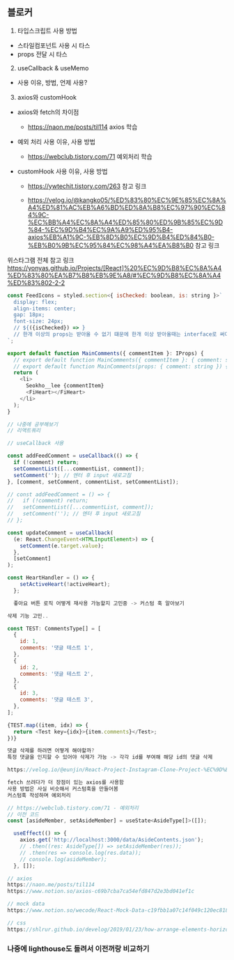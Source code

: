 ## 블로커

1. 타입스크립트 사용 방법

- 스타일컴포넌트 사용 시 타스
- props 전달 시 타스

2. useCallback & useMemo

- 사용 이유, 방법, 언제 사용?

3. axios와 customHook

- axios와 fetch의 차이점

  - https://naon.me/posts/til114 axios 학습

- 예외 처리 사용 이유, 사용 방법

  - https://webclub.tistory.com/71 예외처리 학습

- customHook 사용 이유, 사용 방법

  - https://ywtechit.tistory.com/263 참고 링크

  - https://velog.io/@kangko05/%ED%83%80%EC%9E%85%EC%8A%A4%ED%81%AC%EB%A6%BD%ED%8A%B8%EC%97%90%EC%84%9C-%EC%BB%A4%EC%8A%A4%ED%85%80%ED%9B%85%EC%9D%84-%EC%9D%B4%EC%9A%A9%ED%95%B4-axios%EB%A1%9C-%EB%8D%B0%EC%9D%B4%ED%84%B0-%EB%B0%9B%EC%95%84%EC%98%A4%EA%B8%B0 참고 링크

위스타그램 전체 참고 링크
https://yonyas.github.io/Projects/[React]%20%EC%9D%B8%EC%8A%A4%ED%83%80%EA%B7%B8%EB%9E%A8/#%EC%9D%B8%EC%8A%A4%ED%83%802-2-2

```javascript
const FeedIcons = styled.section<{ isChecked: boolean, is: string }>`
  display: flex;
  align-items: center;
  gap: 18px;
  font-size: 24px;
  // ${({isChecked}) => }
  // 한개 이상의 props는 받아올 수 없기 떄문에 한개 이상 받아올때는 interface로 써야함
`;
```

```javascript
export default function MainComments({ commentItem }: IProps) {
  // export default function MainComments({ commentItem }: { comment: string }) { // props가 1개 일때
  // export default function MainComments(props: { comment: string }) { // 이렇게 쓰면 안됨, props받는 자식 컴포넌트에서 props의 타입을 지정해줘야함
  return (
    <li>
      Seokho__lee {commentItem}
      <FiHeart></FiHeart>
    </li>
  );
}

// 나중에 공부해보기
// 리액트쿼리
```

```javascript
// useCallback 사용

const addFeedComment = useCallback(() => {
  if (!comment) return;
  setCommentList([...commentList, comment]);
  setComment(''); // 엔터 후 input 새로고침
}, [comment, setComment, commentList, setCommentList]);

// const addFeedComment = () => {
//   if (!comment) return;
//   setCommentList([...commentList, comment]);
//   setComment(''); // 엔터 후 input 새로고침
// };

const updateComment = useCallback(
  (e: React.ChangeEvent<HTMLInputElement>) => {
    setComment(e.target.value);
  },
  [setComment]
);
```

```javascript
const HeartHandler = () => {
    setActiveHeart(!activeHeart);
  };

  좋아요 버튼 로직 어떻게 재사용 가능할지 고민중 -> 커스텀 훅 알아보기
```

```javascript
삭제 기능 고민..

const TEST: CommentsType[] = [
  {
    id: 1,
    comments: '댓글 테스트 1',
  },
  {
    id: 2,
    comments: '댓글 테스트 2',
  },
  {
    id: 3,
    comments: '댓글 테스트 3',
  },
];

{TEST.map((item, idx) => {
  return <Test key={idx}>{item.comments}</Test>;
})}

댓글 삭제를 하려면 어떻게 해야할까?
특정 댓글을 인지할 수 있어야 삭제가 가능 -> 각각 id를 부여해 해당 id의 댓글 삭제

https://velog.io/@eunjin/React-Project-Instagram-Clone-Project-%EC%9D%B8%EC%8A%A4%ED%83%80%EA%B7%B8%EB%9E%A8-%ED%81%B4%EB%A1%A0-%ED%94%84%EB%A1%9C%EC%A0%9D%ED%8A%B8
```

```javascript
fetch 쓰려다가 더 장점이 있는 axios를 사용함
사용 방법은 사실 비슷해서 커스텀훅을 만들어봄
커스텀훅 작성하며 예외처리

// https://webclub.tistory.com/71 - 예외처리
// 이전 코드
const [asideMember, setAsideMember] = useState<AsideType[]>([]);

  useEffect(() => {
    axios.get('http://localhost:3000/data/AsideContents.json');
    // .then((res: AsideType[]) => setAsideMember(res));
    // .then(res => console.log(res.data));
    // console.log(asideMember);
  }, []);
```

```javascript
// axios
https://naon.me/posts/til114
https://www.notion.so/axios-c69b7cba7ca54efd847d2e3bd041ef1c

// mock data
https://www.notion.so/wecode/React-Mock-Data-c19fbb1a07c14f049c120ec818e847ee

// css
https://shlrur.github.io/develog/2019/01/23/how-arrange-elements-horizontally-flexbox/
```

### 나중에 lighthouse도 돌려서 이전꺼랑 비교하기
